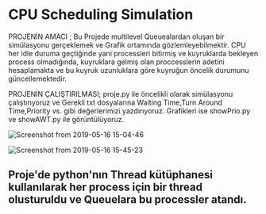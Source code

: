 # CPU Scheduling Simulation

PROJENİN AMACI ;
Bu Projede multilevel Queuealardan oluşan bir simülasyonu gerçeklemek ve Grafik ortamında gözlemleyebilmektir. CPU her idle duruma geçtiğinde yani processleri bitirmiş ve kuyruklarda bekleyen process olmadığında, kuyruklara gelmiş olan proccesslerin adetini hesaplamakta ve bu kuyruk uzunluklara göre kuyruğun öncelik durumunu güncellemektedir. 

PROJENİN ÇALIŞTIRILMASI;
proje.py ile öncelikli olarak  simülasyonu çalıştırıyoruz ve Gerekli txt dosyalarına Waiting Time,Turn Around Time,Priority vs. gibi değerlerimizi yazdırıyoruz. Grafikleri ise showPrio.py ve showAWT.py ile görüntülüyoruz.


![Screenshot from 2019-05-16 15-04-46](https://user-images.githubusercontent.com/25572428/66066221-cca52f00-e551-11e9-958e-dc1b80cf1c7e.png)

![Screenshot from 2019-05-16 15-45-23](https://user-images.githubusercontent.com/25572428/66066277-e5154980-e551-11e9-8f9e-cb8df14ef282.png)



## Proje'de python'nın Thread kütüphanesi kullanılarak her process için bir thread olusturuldu ve Queuelara bu processler atandı.
